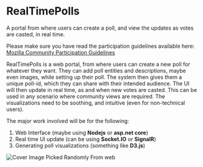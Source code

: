 # RealTimePolls
A portal from where users can create a poll, and view the updates as votes are casted, in real time.

Please make sure you have read the participation guidelines available here: [Mozilla Community Participation Guidelines](https://www.mozilla.org/en-US/about/governance/policies/participation/)

RealTimePolls is a web portal, from where users can create a new poll for whatever they want. They can add poll entities and descriptions, maybe even images, while setting up their poll. The system then gives them a unique poll-id, which they can share with their intended audience. The UI will then update in real time, as and when new votes are casted. This can be used in any scenario where community views are required. The visualizations need to be soothing, and intuitive (even for non-technical users).

The major work involved will be for the following:
1. Web Interface (maybe using **Nodejs** or **asp.net core**)
2. Real time UI update (can be using **Socket.IO** or **SignalR**)
3. Generating poll visualizations (something like **D3.js**) 

![Cover Image Picked Randomly From web](http://i.imgur.com/DCQv0mt.gif)
